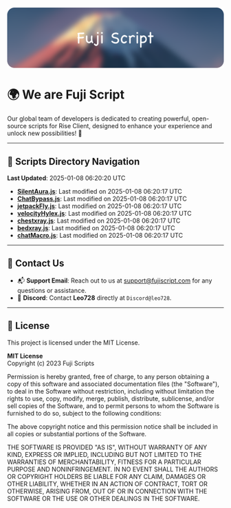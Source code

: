 ![Banner](.github/b.webp)

# 🌍 **We are Fuji Script**

Our global team of developers is dedicated to creating powerful, open-source scripts for Rise Client, designed to enhance your experience and unlock new possibilities! 🌟

---
<!-- SCRIPTS_NAVIGATION_START -->
## 📂 **Scripts Directory Navigation**

**Last Updated**: 2025-01-08 06:20:20 UTC

- **[SilentAura.js](scripts/SilentAura.js)**: Last modified on 2025-01-08 06:20:17 UTC
- **[ChatBypass.js](scripts/ChatBypass.js)**: Last modified on 2025-01-08 06:20:17 UTC
- **[jetpackFly.js](scripts/jetpackFly.js)**: Last modified on 2025-01-08 06:20:17 UTC
- **[velocityHylex.js](scripts/velocityHylex.js)**: Last modified on 2025-01-08 06:20:17 UTC
- **[chestxray.js](scripts/chestxray.js)**: Last modified on 2025-01-08 06:20:17 UTC
- **[bedxray.js](scripts/bedxray.js)**: Last modified on 2025-01-08 06:20:17 UTC
- **[chatMacro.js](scripts/chatMacro.js)**: Last modified on 2025-01-08 06:20:17 UTC

<!-- SCRIPTS_NAVIGATION_END -->

---

## 💬 **Contact Us**  
- 📬 **Support Email**: Reach out to us at [support@fujiscript.com](mailto:support@fujiscript.com) for any questions or assistance.  
- 💬 **Discord**: Contact **Leo728** directly at `Discord@leo728`.

---

## 📜 **License**

This project is licensed under the MIT License.  

**MIT License**  
Copyright (c) 2023 Fuji Scripts  

Permission is hereby granted, free of charge, to any person obtaining a copy of this software and associated documentation files (the "Software"), to deal in the Software without restriction, including without limitation the rights to use, copy, modify, merge, publish, distribute, sublicense, and/or sell copies of the Software, and to permit persons to whom the Software is furnished to do so, subject to the following conditions:  

The above copyright notice and this permission notice shall be included in all copies or substantial portions of the Software.  

THE SOFTWARE IS PROVIDED "AS IS", WITHOUT WARRANTY OF ANY KIND, EXPRESS OR IMPLIED, INCLUDING BUT NOT LIMITED TO THE WARRANTIES OF MERCHANTABILITY, FITNESS FOR A PARTICULAR PURPOSE AND NONINFRINGEMENT. IN NO EVENT SHALL THE AUTHORS OR COPYRIGHT HOLDERS BE LIABLE FOR ANY CLAIM, DAMAGES OR OTHER LIABILITY, WHETHER IN AN ACTION OF CONTRACT, TORT OR OTHERWISE, ARISING FROM, OUT OF OR IN CONNECTION WITH THE SOFTWARE OR THE USE OR OTHER DEALINGS IN THE SOFTWARE.  
